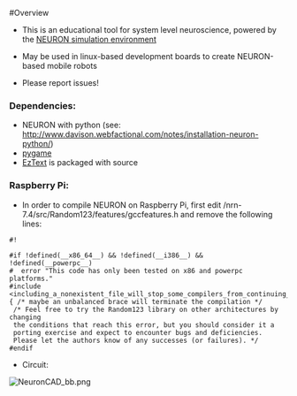 #Overview

* This is an educational tool for system level neuroscience, powered by the [NEURON simulation environment](http://www.neuron.yale.edu/neuron/)
* May be used in linux-based development boards to create NEURON-based mobile robots

* Please report issues!


### Dependencies: ###


* NEURON with python (see: http://www.davison.webfactional.com/notes/installation-neuron-python/)
* [pygame](http://www.pygame.org/)
* [EzText](http://pygame.org/project-EzText-920-.html) is packaged with source

### Raspberry Pi: ###

* In order to compile NEURON on Raspberry Pi, first edit /nrn-7.4/src/Random123/features/gccfeatures.h and remove the following lines:


```
#!

#if !defined(__x86_64__) && !defined(__i386__) && !defined(__powerpc__)
#  error "This code has only been tested on x86 and powerpc platforms."
#include <including_a_nonexistent_file_will_stop_some_compilers_from_continuing_with_a_hopeless_task>
{ /* maybe an unbalanced brace will terminate the compilation */
 /* Feel free to try the Random123 library on other architectures by changing
 the conditions that reach this error, but you should consider it a
 porting exercise and expect to encounter bugs and deficiencies.
 Please let the authors know of any successes (or failures). */
#endif
```


* Circuit:

![NeuronCAD_bb.png](https://bitbucket.org/repo/aqpXBj/images/3727378928-NeuronCAD_bb.png)